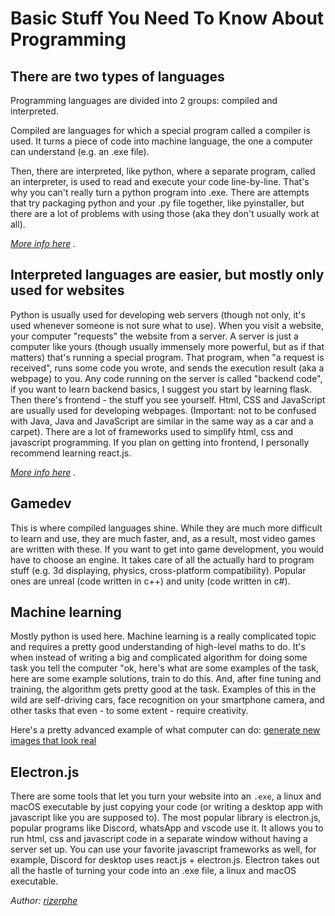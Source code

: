 # Basic Stuff You Need To Know About Programming

## There are two types of languages
Programming languages are divided into 2 groups: compiled and interpreted.

Compiled are languages for which a special program called a compiler is used. It turns a piece of code into machine language, the one a computer can understand (e.g. an .exe file).

Then, there are interpreted, like python, where a separate program, called an interpreter, is used to read and execute your code line-by-line. That's why you can't really turn a python program into .exe. There are attempts that try packaging python and your .py file together, like pyinstaller, but there are a lot of problems with using those (aka they don't usually work at all). 

*[More info here](https://www.programiz.com/article/difference-compiler-interpreter) .*


## Interpreted languages are easier, but mostly only used for websites
Python is usually used for developing web servers (though not only, it's used whenever someone is not sure what to use). When you visit a website, your computer "requests" the website from a server. A server is just a computer like yours (though usually immensely more powerful, but as if that matters) that's running a special program.
That program, when "a request is received", runs some code you wrote, and sends the execution result (aka a webpage) to you. Any code running on the server is called "backend code", if you want to learn backend basics, I suggest you start by learning flask.
Then there's frontend - the stuff you see yourself. Html, CSS and JavaScript are usually used for developing webpages. (Important: not to be confused with Java, Java and JavaScript are similar in the same way as a car and a carpet).
There are a lot of frameworks used to simplify html, css and javascript programming. If you plan on getting into frontend, I personally recommend learning react.js. 

*[More info here](https://www.conceptatech.com/blog/difference-front-end-back-end-development) .*


## Gamedev
This is where compiled languages shine. While they are much more difficult to learn and use, they are much faster, and, as a result, most video games are written with these.
If you want to get into game development, you would have to choose an engine. It takes care of all the actually hard to program stuff (e.g. 3d displaying, physics, cross-platform compatibility). Popular ones are unreal (code written in c++) and unity (code written in c#).


## Machine learning
Mostly python is used here. Machine learning is a really complicated topic and requires a pretty good understanding of high-level maths to do.
It's when instead of writing a big and complicated algorithm for doing some task you tell the computer "ok, here's what are some examples of the task, here are some example solutions, train to do this.
And, after fine tuning and training, the algorithm gets pretty good at the task. Examples of this in the wild are self-driving cars, face recognition on your smartphone camera, and other tasks that even - to some extent - require creativity.

Here's a pretty advanced example of what computer can do: [generate new images that look real](https://thisxdoesnotexist.com/)


## Electron.js
There are some tools that let you turn your website into an `.exe`, a linux and macOS executable by just copying your code (or writing a desktop app with javascript like you are supposed to).
The most popular library is electron.js, popular programs like Discord, whatsApp and vscode use it. It allows you to run html, css  and javascript code in a separate window without having a server set up.
You can use your favorite javascript frameworks as well, for example, Discord for desktop uses react.js + electron.js. Electron takes out all the hastle of turning your code into an .exe file, a linux and macOS executable.


_Author: [rizerphe](https://github.com/BohdanOpyr)_
